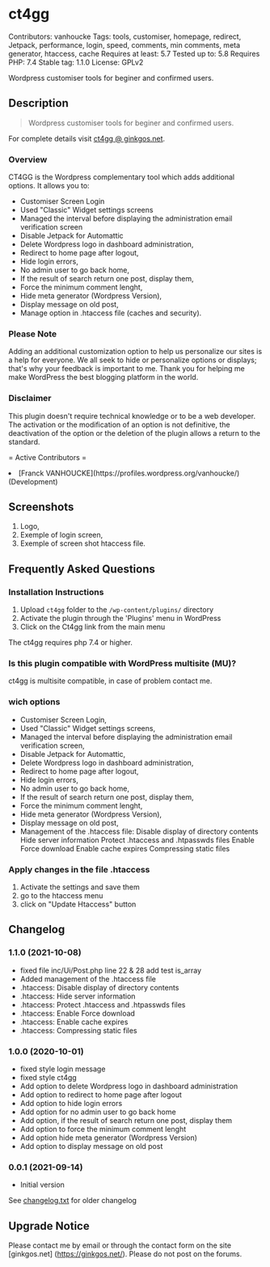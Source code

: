 # ct4gg
Contributors: vanhoucke
Tags: tools, customiser, homepage, redirect, Jetpack, performance, login, speed, comments, min comments, meta generator, htaccess, cache
Requires at least: 5.7
Tested up to: 5.8
Requires PHP: 7.4
Stable tag: 1.1.0
License: GPLv2

Wordpress customiser tools for beginer and confirmed users.

## Description
> Wordpress customiser tools for beginer and confirmed users.

For complete details visit [ct4gg @ ginkgos.net](https://ginkgos.net/plugin/ct4gg/).

### Overview
CT4GG is the Wordpress complementary tool which adds additional options. It allows you to:

* Customiser Screen Login
* Used "Classic" Widget settings screens
* Managed the interval before displaying the administration email verification screen
* Disable Jetpack for Automattic
* Delete Wordpress logo in dashboard administration,
* Redirect to home page after logout,
* Hide login errors,
* No admin user to go back home,
* If the result of search return one post, display them,
* Force the minimum comment lenght,
* Hide meta generator (Wordpress Version),
* Display message on old post,
* Manage option in .htaccess file (caches and security).

### Please Note
Adding an additional customization option to help us personalize our sites is a help for everyone. We all seek to hide or personalize options or displays; that's why your feedback is important to me. Thank you for helping me make WordPress the best blogging platform in the world.

### Disclaimer
This plugin doesn't require technical knowledge or to be a web developer. The activation or the modification of an option is not definitive, the deactivation of the option or the deletion of the plugin allows a return to the standard.

= Active Contributors =
<li>[Franck VANHOUCKE](https://profiles.wordpress.org/vanhoucke/) (Development)</li>

## Screenshots

1. Logo,
2. Exemple of login screen,
3. Exemple of screen shot htaccess file.

## Frequently Asked Questions

### Installation Instructions
1. Upload `ct4gg` folder to the `/wp-content/plugins/` directory
2. Activate the plugin through the 'Plugins' menu in WordPress
3. Click on the Ct4gg link from the main menu

The ct4gg requires php 7.4 or higher.

### Is this plugin compatible with WordPress multisite (MU)?
ct4gg is multisite compatible, in case of problem contact me.

### wich options
* Customiser Screen Login,
* Used "Classic" Widget settings screens,
* Managed the interval before displaying the administration email verification screen,
* Disable Jetpack for Automattic,
* Delete Wordpress logo in dashboard administration,
* Redirect to home page after logout,
* Hide login errors,
* No admin user to go back home,
* If the result of search return one post, display them,
* Force the minimum comment lenght,
* Hide meta generator (Wordpress Version),
* Display message on old post,
* Management of the .htaccess file:
 Disable display of directory contents
 Hide server information
 Protect .htaccess and .htpasswds files
 Enable Force download
 Enable cache expires
 Compressing static files

### Apply changes in the file .htaccess
1. Activate the settings and save them
2. go to the htaccess menu
3. click on "Update Htaccess" button

## Changelog

### 1.1.0 (2021-10-08)

* fixed file inc/Ui/Post.php line 22 & 28 add test is_array
* Added management of the .htaccess file
* .htaccess: Disable display of directory contents
* .htaccess: Hide server information
* .htaccess: Protect .htaccess and .htpasswds files
* .htaccess: Enable Force download
* .htaccess: Enable cache expires
* .htaccess: Compressing static files

### 1.0.0 (2020-10-01)

* fixed style login message
* fixed style ct4gg
* Add option to delete Wordpress logo in dashboard administration
* Add option to redirect to home page after logout
* Add option to hide login errors
* Add option for no admin user to go back home
* Add option, if the result of search return one post, display them
* Add option to force the minimum comment lenght
* Add option hide meta generator (Wordpress Version)
* Add option to display message on old post 

### 0.0.1 (2021-09-14)

* Initial version

See [changelog.txt](https://plugins.svn.wordpress.org/ct4gg/trunk/changelog.txt) for older changelog

## Upgrade Notice

Please contact me by email or through the contact form on the site [ginkgos.net] (https://ginkgos.net/). Please do not post on the forums.
